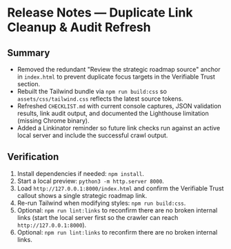 # Release Notes — Duplicate Link Cleanup & Audit Refresh

## Summary

- Removed the redundant "Review the strategic roadmap source" anchor in `index.html` to prevent duplicate focus targets in the Verifiable Trust section.
- Rebuilt the Tailwind bundle via `npm run build:css` so `assets/css/tailwind.css` reflects the latest source tokens.
- Refreshed `CHECKLIST.md` with current console captures, JSON validation results, link audit output, and documented the Lighthouse limitation (missing Chrome binary).
- Added a Linkinator reminder so future link checks run against an active local server and include the successful crawl output.

## Verification

1. Install dependencies if needed: `npm install`.
2. Start a local preview: `python3 -m http.server 8000`.
3. Load `http://127.0.0.1:8000/index.html` and confirm the Verifiable Trust callout shows a single strategic roadmap link.
4. Re-run Tailwind when modifying styles: `npm run build:css`.
5. Optional: `npm run lint:links` to reconfirm there are no broken internal links (start the local server first so the crawler can reach `http://127.0.0.1:8000`).
5. Optional: `npm run lint:links` to reconfirm there are no broken internal links.
